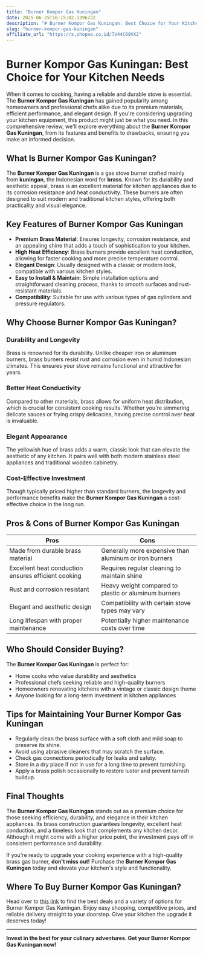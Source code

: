 ```yaml
---
title: "Burner Kompor Gas Kuningan"
date: 2025-06-25T16:15:02.139672Z
description: "# Burner Kompor Gas Kuningan: Best Choice for Your Kitchen Needs..."
slug: "burner-kompor-gas-kuningan"
affiliate_url: "https://s.shopee.co.id/7V44C68VX2"
---
```

# Burner Kompor Gas Kuningan: Best Choice for Your Kitchen Needs

When it comes to cooking, having a reliable and durable stove is essential. The **Burner Kompor Gas Kuningan** has gained popularity among homeowners and professional chefs alike due to its premium materials, efficient performance, and elegant design. If you're considering upgrading your kitchen equipment, this product might just be what you need. In this comprehensive review, we'll explore everything about the **Burner Kompor Gas Kuningan**, from its features and benefits to drawbacks, ensuring you make an informed decision.

## What Is Burner Kompor Gas Kuningan?

The **Burner Kompor Gas Kuningan** is a gas stove burner crafted mainly from **kuningan**, the Indonesian word for **brass**. Known for its durability and aesthetic appeal, brass is an excellent material for kitchen appliances due to its corrosion resistance and heat conductivity. These burners are often designed to suit modern and traditional kitchen styles, offering both practicality and visual elegance.

## Key Features of Burner Kompor Gas Kuningan

- **Premium Brass Material**: Ensures longevity, corrosion resistance, and an appealing shine that adds a touch of sophistication to your kitchen.
- **High Heat Efficiency**: Brass burners provide excellent heat conduction, allowing for faster cooking and more precise temperature control.
- **Elegant Design**: Usually designed with a classic or modern look, compatible with various kitchen styles.
- **Easy to Install & Maintain**: Simple installation options and straightforward cleaning process, thanks to smooth surfaces and rust-resistant materials.
- **Compatibility**: Suitable for use with various types of gas cylinders and pressure regulators.

## Why Choose Burner Kompor Gas Kuningan?

### Durability and Longevity

Brass is renowned for its durability. Unlike cheaper iron or aluminum burners, brass burners resist rust and corrosion even in humid Indonesian climates. This ensures your stove remains functional and attractive for years.

### Better Heat Conductivity

Compared to other materials, brass allows for uniform heat distribution, which is crucial for consistent cooking results. Whether you're simmering delicate sauces or frying crispy delicacies, having precise control over heat is invaluable.

### Elegant Appearance

The yellowish hue of brass adds a warm, classic look that can elevate the aesthetic of any kitchen. It pairs well with both modern stainless steel appliances and traditional wooden cabinetry.

### Cost-Effective Investment

Though typically priced higher than standard burners, the longevity and performance benefits make the **Burner Kompor Gas Kuningan** a cost-effective choice in the long run.

## Pros & Cons of Burner Kompor Gas Kuningan

| Pros | Cons |
|---------|---------|
| Made from durable brass material | Generally more expensive than aluminum or iron burners |
| Excellent heat conduction ensures efficient cooking | Requires regular cleaning to maintain shine |
| Rust and corrosion resistant | Heavy weight compared to plastic or aluminum burners |
| Elegant and aesthetic design | Compatibility with certain stove types may vary |
| Long lifespan with proper maintenance | Potentially higher maintenance costs over time |

## Who Should Consider Buying?

The **Burner Kompor Gas Kuningan** is perfect for:

- Home cooks who value durability and aesthetics
- Professional chefs seeking reliable and high-quality burners
- Homeowners renovating kitchens with a vintage or classic design theme
- Anyone looking for a long-term investment in kitchen appliances

## Tips for Maintaining Your Burner Kompor Gas Kuningan

- Regularly clean the brass surface with a soft cloth and mild soap to preserve its shine.
- Avoid using abrasive cleaners that may scratch the surface.
- Check gas connections periodically for leaks and safety.
- Store in a dry place if not in use for a long time to prevent tarnishing.
- Apply a brass polish occasionally to restore luster and prevent tarnish buildup.

## Final Thoughts

The **Burner Kompor Gas Kuningan** stands out as a premium choice for those seeking efficiency, durability, and elegance in their kitchen appliances. Its brass construction guarantees longevity, excellent heat conduction, and a timeless look that complements any kitchen decor. Although it might come with a higher price point, the investment pays off in consistent performance and durability.

If you're ready to upgrade your cooking experience with a high-quality brass gas burner, **don't miss out!** Purchase the **Burner Kompor Gas Kuningan** today and elevate your kitchen's style and functionality.

## Where To Buy Burner Kompor Gas Kuningan?

Head over to [this link](https://s.shopee.co.id/7V44C68VX2) to find the best deals and a variety of options for Burner Kompor Gas Kuningan. Enjoy easy shopping, competitive prices, and reliable delivery straight to your doorstep. Give your kitchen the upgrade it deserves today!

---

**Invest in the best for your culinary adventures. Get your Burner Kompor Gas Kuningan now!**